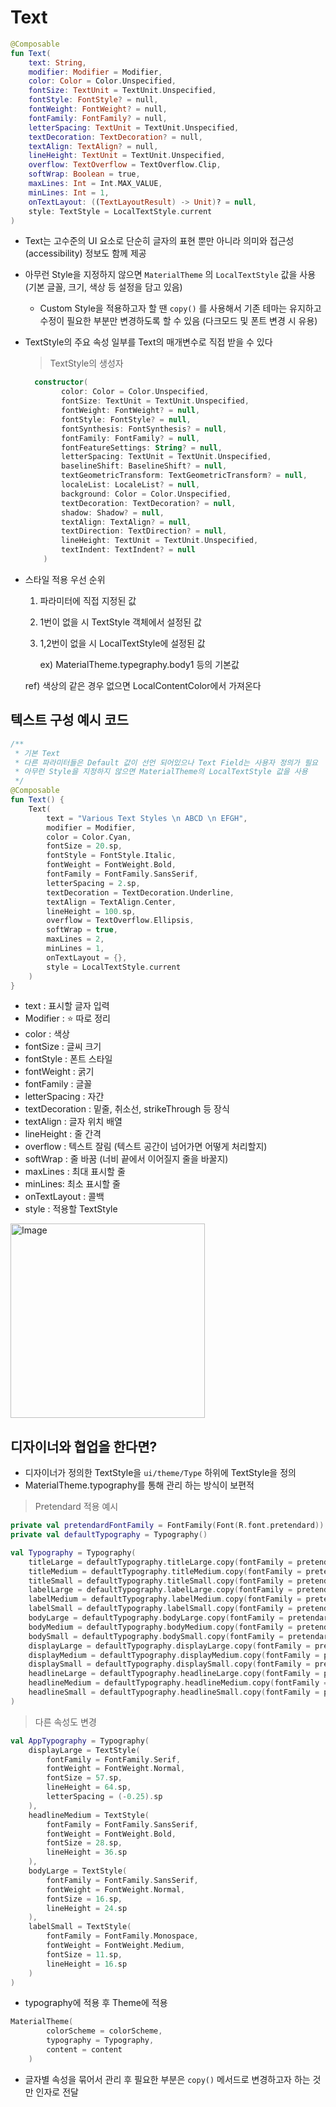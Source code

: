 # Text

```kotlin
@Composable
fun Text(
    text: String,
    modifier: Modifier = Modifier,
    color: Color = Color.Unspecified,
    fontSize: TextUnit = TextUnit.Unspecified,
    fontStyle: FontStyle? = null,
    fontWeight: FontWeight? = null,
    fontFamily: FontFamily? = null,
    letterSpacing: TextUnit = TextUnit.Unspecified,
    textDecoration: TextDecoration? = null,
    textAlign: TextAlign? = null,
    lineHeight: TextUnit = TextUnit.Unspecified,
    overflow: TextOverflow = TextOverflow.Clip,
    softWrap: Boolean = true,
    maxLines: Int = Int.MAX_VALUE,
    minLines: Int = 1,
    onTextLayout: ((TextLayoutResult) -> Unit)? = null,
    style: TextStyle = LocalTextStyle.current
)
```

- Text는 고수준의 UI 요소로 단순히 글자의 표현 뿐만 아니라  의미와 접근성(accessibility) 정보도 함께 제공
- 아무런 Style을 지정하지 않으면 `MaterialTheme` 의 `LocalTextStyle` 값을 사용(기본 글꼴, 크기, 색상 등 설정을 담고 있음)
    - Custom Style을 적용하고자 할 땐 `copy()` 를 사용해서 기존 테마는 유지하고 수정이 필요한 부분만 변경하도록 할 수 있음 (다크모드 및 폰트 변경 시 유용)
- TextStyle의 주요 속성 일부를 Text의 매개변수로 직접 받을 수 있다

  > TextStyle의 생성자
  >

    ```kotlin
      constructor(
            color: Color = Color.Unspecified,
            fontSize: TextUnit = TextUnit.Unspecified,
            fontWeight: FontWeight? = null,
            fontStyle: FontStyle? = null,
            fontSynthesis: FontSynthesis? = null,
            fontFamily: FontFamily? = null,
            fontFeatureSettings: String? = null,
            letterSpacing: TextUnit = TextUnit.Unspecified,
            baselineShift: BaselineShift? = null,
            textGeometricTransform: TextGeometricTransform? = null,
            localeList: LocaleList? = null,
            background: Color = Color.Unspecified,
            textDecoration: TextDecoration? = null,
            shadow: Shadow? = null,
            textAlign: TextAlign? = null,
            textDirection: TextDirection? = null,
            lineHeight: TextUnit = TextUnit.Unspecified,
            textIndent: TextIndent? = null
        )
    ```


- 스타일 적용 우선 순위
    1. 파라미터에 직접 지정된 값
    2. 1번이 없을 시 TextStyle 객체에서 설정된 값
    3. 1,2번이 없을 시 LocalTextStyle에 설정된 값

       ex)  MaterialTheme.typegraphy.body1 등의 기본값


    ref) 색상의 같은 경우 없으면 LocalContentColor에서 가져온다


## 텍스트 구성 예시 코드

```kotlin
/**
 * 기본 Text
 * 다른 파라미터들은 Default 값이 선언 되어있으나 Text Field는 사용자 정의가 필요
 * 아무런 Style을 지정하지 않으면 MaterialTheme의 LocalTextStyle 값을 사용
 */
@Composable
fun Text() {
    Text(
        text = "Various Text Styles \n ABCD \n EFGH",
        modifier = Modifier,
        color = Color.Cyan,
        fontSize = 20.sp,
        fontStyle = FontStyle.Italic,
        fontWeight = FontWeight.Bold,
        fontFamily = FontFamily.SansSerif,
        letterSpacing = 2.sp,
        textDecoration = TextDecoration.Underline,
        textAlign = TextAlign.Center,
        lineHeight = 100.sp,
        overflow = TextOverflow.Ellipsis,
        softWrap = true,
        maxLines = 2,
        minLines = 1,
        onTextLayout = {},
        style = LocalTextStyle.current
    )
}
```

- text : 표시할 글자 입력
- Modifier : ⭐ 따로 정리
- color : 색상
- fontSize : 글씨 크기
- fontStyle : 폰트 스타일
- fontWeight : 굵기
- fontFamily : 글꼴
- letterSpacing : 자간
- textDecoration : 밑줄, 취소선, strikeThrough 등 장식
- textAlign : 글자 위치 배열
- lineHeight : 줄 간격
- overflow : 텍스트 잘림 (텍스트 공간이 넘어가면 어떻게 처리할지)
- softWrap : 줄 바꿈 (너비 끝에서 이어질지 줄을 바꿀지)
- maxLines : 최대 표시할 줄
- minLines: 최소 표시할 줄
- onTextLayout : 콜백
- style : 적용할 TextStyle

<img width="311" height="311" alt="Image" src="https://github.com/user-attachments/assets/0338df76-521a-43be-812d-a5b77e30438f" />

## 디자이너와 협업을 한다면?

- 디자이너가 정의한 TextStyle을 `ui/theme/Type` 하위에 TextStyle을 정의
- MaterialTheme.typography를 통해 관리 하는 방식이 보편적

> Pretendard 적용 예시
>

```kotlin
private val pretendardFontFamily = FontFamily(Font(R.font.pretendard))
private val defaultTypography = Typography()

val Typography = Typography(
    titleLarge = defaultTypography.titleLarge.copy(fontFamily = pretendardFontFamily),
    titleMedium = defaultTypography.titleMedium.copy(fontFamily = pretendardFontFamily),
    titleSmall = defaultTypography.titleSmall.copy(fontFamily = pretendardFontFamily),
    labelLarge = defaultTypography.labelLarge.copy(fontFamily = pretendardFontFamily),
    labelMedium = defaultTypography.labelMedium.copy(fontFamily = pretendardFontFamily),
    labelSmall = defaultTypography.labelSmall.copy(fontFamily = pretendardFontFamily),
    bodyLarge = defaultTypography.bodyLarge.copy(fontFamily = pretendardFontFamily),
    bodyMedium = defaultTypography.bodyMedium.copy(fontFamily = pretendardFontFamily),
    bodySmall = defaultTypography.bodySmall.copy(fontFamily = pretendardFontFamily),
    displayLarge = defaultTypography.displayLarge.copy(fontFamily = pretendardFontFamily),
    displayMedium = defaultTypography.displayMedium.copy(fontFamily = pretendardFontFamily),
    displaySmall = defaultTypography.displaySmall.copy(fontFamily = pretendardFontFamily),
    headlineLarge = defaultTypography.headlineLarge.copy(fontFamily = pretendardFontFamily),
    headlineMedium = defaultTypography.headlineMedium.copy(fontFamily = pretendardFontFamily),
    headlineSmall = defaultTypography.headlineSmall.copy(fontFamily = pretendardFontFamily),
)
```

> 다른 속성도 변경
>

```kotlin
val AppTypography = Typography(
    displayLarge = TextStyle(
        fontFamily = FontFamily.Serif,
        fontWeight = FontWeight.Normal,
        fontSize = 57.sp,
        lineHeight = 64.sp,
        letterSpacing = (-0.25).sp
    ),
    headlineMedium = TextStyle(
        fontFamily = FontFamily.SansSerif,
        fontWeight = FontWeight.Bold,
        fontSize = 28.sp,
        lineHeight = 36.sp
    ),
    bodyLarge = TextStyle(
        fontFamily = FontFamily.SansSerif,
        fontWeight = FontWeight.Normal,
        fontSize = 16.sp,
        lineHeight = 24.sp
    ),
    labelSmall = TextStyle(
        fontFamily = FontFamily.Monospace,
        fontWeight = FontWeight.Medium,
        fontSize = 11.sp,
        lineHeight = 16.sp
    )
)
```

- typography에 적용 후 Theme에 적용

```kotlin
MaterialTheme(
        colorScheme = colorScheme,
        typography = Typography,
        content = content
    )
```

- 글자별 속성을 묶어서 관리 후 필요한 부분은 `copy()` 메서드로 변경하고자 하는 것만 인자로 전달
